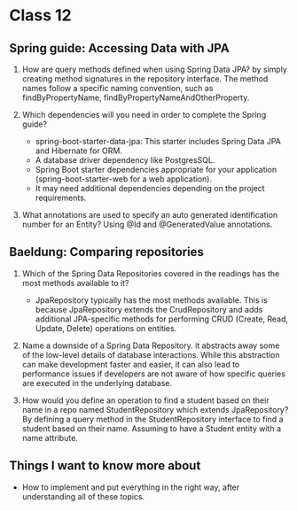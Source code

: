 # Class 12

## **Spring guide: Accessing Data with JPA**

  1. How are query methods defined when using Spring Data JPA?
     by simply creating method signatures in the repository interface. The method names follow a specific naming 
     convention, such as findByPropertyName, findByPropertyNameAndOtherProperty.

  2. Which dependencies will you need in order to complete the Spring guide?
     - spring-boot-starter-data-jpa: This starter includes Spring Data JPA and Hibernate for ORM.
     - A database driver dependency like PostgresSQL.
     - Spring Boot starter dependencies appropriate for your application (spring-boot-starter-web for a web 
       application).
     - It may need additional dependencies depending on the project requirements.
     
  3. What annotations are used to specify an auto generated identification number for an Entity?
     Using @Id and @GeneratedValue annotations. 
 

## **Baeldung: Comparing repositories** 

  1.  Which of the Spring Data Repositories covered in the readings has the most methods available to it?
      - JpaRepository typically has the most methods available. This is because JpaRepository extends the 
        CrudRepository and adds additional JPA-specific methods for performing CRUD (Create, Read, Update, Delete) 
        operations on entities.
      
  2.  Name a downside of a Spring Data Repository.
      it abstracts away some of the low-level details of database interactions. While this abstraction can make 
      development faster and easier, it can also lead to performance issues if developers are not aware of how specific 
      queries are executed in the underlying database.

  3.  How would you define an operation to find a student based on their name in a repo named StudentRepository which
      extends JpaRepository?
      By defining a query method in the StudentRepository interface to find a student based on their name. Assuming to 
      have a Student entity with a name attribute.

## Things I want to know more about
   - How to implement and put everything in the right way, after understanding all of these topics. 